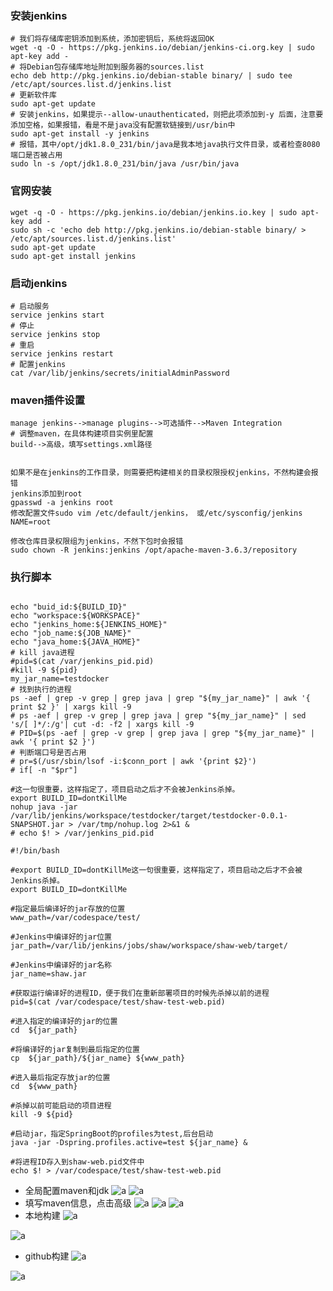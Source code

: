 ### 安装jenkins
``` shell
# 我们将存储库密钥添加到系统，添加密钥后，系统将返回OK
wget -q -O - https://pkg.jenkins.io/debian/jenkins-ci.org.key | sudo apt-key add -
# 将Debian包存储库地址附加到服务器的sources.list
echo deb http://pkg.jenkins.io/debian-stable binary/ | sudo tee /etc/apt/sources.list.d/jenkins.list
# 更新软件库
sudo apt-get update
# 安装jenkins，如果提示--allow-unauthenticated，则把此项添加到-y 后面，注意要添加空格，如果报错，看是不是java没有配置软链接到/usr/bin中
sudo apt-get install -y jenkins
# 报错，其中/opt/jdk1.8.0_231/bin/java是我本地java执行文件目录，或者检查8080端口是否被占用
sudo ln -s /opt/jdk1.8.0_231/bin/java /usr/bin/java
```

### 官网安装
```shell script
wget -q -O - https://pkg.jenkins.io/debian/jenkins.io.key | sudo apt-key add -
sudo sh -c 'echo deb http://pkg.jenkins.io/debian-stable binary/ > /etc/apt/sources.list.d/jenkins.list'
sudo apt-get update
sudo apt-get install jenkins
```

### 启动jenkins
```shell script
# 启动服务
service jenkins start
# 停止
service jenkins stop
# 重启
service jenkins restart
# 配置jenkins
cat /var/lib/jenkins/secrets/initialAdminPassword
```

### maven插件设置
```shell script
manage jenkins-->manage plugins-->可选插件-->Maven Integration
# 调整maven，在具体构建项目实例里配置
build-->高级，填写settings.xml路径


如果不是在jenkins的工作目录，则需要把构建相关的目录权限授权jenkins，不然构建会报错
jenkins添加到root
gpasswd -a jenkins root
修改配置文件sudo vim /etc/default/jenkins， 或/etc/sysconfig/jenkins
NAME=root

修改仓库目录权限组为jenkins，不然下包时会报错
sudo chown -R jenkins:jenkins /opt/apache-maven-3.6.3/repository

```
### 执行脚本
```shell script

echo "buid_id:${BUILD_ID}"
echo "workspace:${WORKSPACE}"
echo "jenkins_home:${JENKINS_HOME}"
echo "job_name:${JOB_NAME}"
echo "java_home:${JAVA_HOME}"
# kill java进程
#pid=$(cat /var/jenkins_pid.pid)
#kill -9 ${pid}
my_jar_name=testdocker
# 找到执行的进程
ps -aef | grep -v grep | grep java | grep "${my_jar_name}" | awk '{ print $2 }' | xargs kill -9
# ps -aef | grep -v grep | grep java | grep "${my_jar_name}" | sed 's/[ ]*/:/g'| cut -d: -f2 | xargs kill -9
# PID=$(ps -aef | grep -v grep | grep java | grep "${my_jar_name}" | awk '{ print $2 }')
# 判断端口号是否占用
# pr=$(/usr/sbin/lsof -i:$conn_port | awk '{print $2}')
# if[ -n "$pr"]

#这一句很重要，这样指定了，项目启动之后才不会被Jenkins杀掉。
export BUILD_ID=dontKillMe
nohup java -jar /var/lib/jenkins/workspace/testdocker/target/testdocker-0.0.1-SNAPSHOT.jar > /var/tmp/nohup.log 2>&1 &
# echo $! > /var/jenkins_pid.pid
```

```shell script
#!/bin/bash 

#export BUILD_ID=dontKillMe这一句很重要，这样指定了，项目启动之后才不会被Jenkins杀掉。
export BUILD_ID=dontKillMe

#指定最后编译好的jar存放的位置
www_path=/var/codespace/test/

#Jenkins中编译好的jar位置
jar_path=/var/lib/jenkins/jobs/shaw/workspace/shaw-web/target/

#Jenkins中编译好的jar名称
jar_name=shaw.jar

#获取运行编译好的进程ID，便于我们在重新部署项目的时候先杀掉以前的进程
pid=$(cat /var/codespace/test/shaw-test-web.pid)

#进入指定的编译好的jar的位置
cd  ${jar_path}

#将编译好的jar复制到最后指定的位置
cp  ${jar_path}/${jar_name} ${www_path}

#进入最后指定存放jar的位置
cd  ${www_path}

#杀掉以前可能启动的项目进程
kill -9 ${pid}

#启动jar，指定SpringBoot的profiles为test,后台启动
java -jar -Dspring.profiles.active=test ${jar_name} &

#将进程ID存入到shaw-web.pid文件中
echo $! > /var/codespace/test/shaw-test-web.pid
```

- 全局配置maven和jdk
![a](../imgs/jenkins/jenkins_maven.png)
![a](../imgs/jenkins/jenkins_maven2.png)
- 填写maven信息，点击高级
![a](../imgs/jenkins/jenkins_maven3.png)
![a](../imgs/jenkins/jenkins_maven4.png)
![a](../imgs/jenkins/jenkins5.png)
- 本地构建
![a](../imgs/jenkins/jenkins6.png)

![a](../imgs/jenkins/jenkins7.png)
- github构建
![a](../imgs/jenkins/jenkins8.png)

![a](../imgs/jenkins/jenkins9.png)